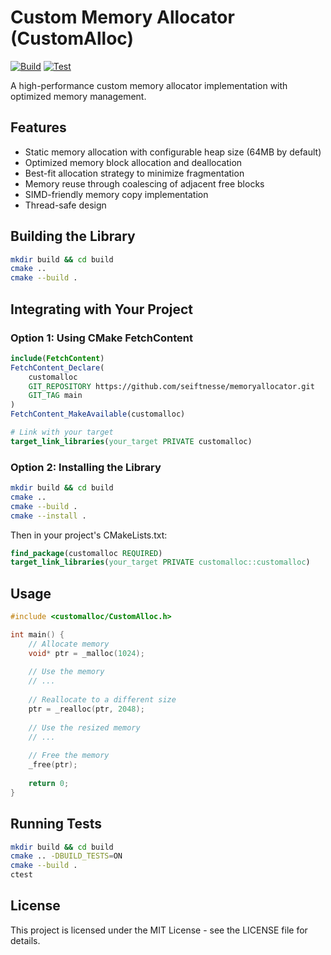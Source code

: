 # Custom Memory Allocator (CustomAlloc)

[![Build](https://github.com/seiftnesse/memoryallocator/actions/workflows/build.yml/badge.svg)](https://github.com/seiftnesse/memoryallocator/actions/workflows/build.yml)
[![Test](https://github.com/seiftnesse/memoryallocator/actions/workflows/test.yml/badge.svg)](https://github.com/seiftnesse/memoryallocator/actions/workflows/test.yml)

A high-performance custom memory allocator implementation with optimized memory management.

## Features

- Static memory allocation with configurable heap size (64MB by default)
- Optimized memory block allocation and deallocation
- Best-fit allocation strategy to minimize fragmentation
- Memory reuse through coalescing of adjacent free blocks
- SIMD-friendly memory copy implementation
- Thread-safe design

## Building the Library

```bash
mkdir build && cd build
cmake ..
cmake --build .
```

## Integrating with Your Project

### Option 1: Using CMake FetchContent

```cmake
include(FetchContent)
FetchContent_Declare(
    customalloc
    GIT_REPOSITORY https://github.com/seiftnesse/memoryallocator.git
    GIT_TAG main
)
FetchContent_MakeAvailable(customalloc)

# Link with your target
target_link_libraries(your_target PRIVATE customalloc)
```

### Option 2: Installing the Library

```bash
mkdir build && cd build
cmake ..
cmake --build .
cmake --install .
```

Then in your project's CMakeLists.txt:

```cmake
find_package(customalloc REQUIRED)
target_link_libraries(your_target PRIVATE customalloc::customalloc)
```

## Usage

```cpp
#include <customalloc/CustomAlloc.h>

int main() {
    // Allocate memory
    void* ptr = _malloc(1024);
    
    // Use the memory
    // ...
    
    // Reallocate to a different size
    ptr = _realloc(ptr, 2048);
    
    // Use the resized memory
    // ...
    
    // Free the memory
    _free(ptr);
    
    return 0;
}
```

## Running Tests

```bash
mkdir build && cd build
cmake .. -DBUILD_TESTS=ON
cmake --build .
ctest
```

## License

This project is licensed under the MIT License - see the LICENSE file for details.